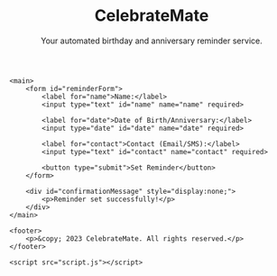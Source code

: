 <!DOCTYPE html>
<html lang="en">
<head>
    <meta charset="UTF-8">
    <meta name="viewport" content="width=device-width, initial-scale=1.0">
    <title>CelebrateMate - Reminder App</title>
    <link rel="stylesheet" href="styles.css">
</head>
<body>
    <header>
        <h1>CelebrateMate</h1>
        <p>Your automated birthday and anniversary reminder service.</p>
    </header>

    <main>
        <form id="reminderForm">
            <label for="name">Name:</label>
            <input type="text" id="name" name="name" required>

            <label for="date">Date of Birth/Anniversary:</label>
            <input type="date" id="date" name="date" required>

            <label for="contact">Contact (Email/SMS):</label>
            <input type="text" id="contact" name="contact" required>

            <button type="submit">Set Reminder</button>
        </form>

        <div id="confirmationMessage" style="display:none;">
            <p>Reminder set successfully!</p>
        </div>
    </main>

    <footer>
        <p>&copy; 2023 CelebrateMate. All rights reserved.</p>
    </footer>

    <script src="script.js"></script>
</body>
</html>

<!---
Riteshkondragunta/Riteshkondragunta is a ✨ special ✨ repository because its `README.md` (this file) appears on your GitHub profile.
You can click the Preview link to take a look at your changes.
--->
